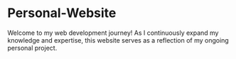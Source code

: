 # Personal-Website
Welcome to my web development journey!
As I continuously expand my knowledge and expertise, this website serves as a reflection of my ongoing personal project.